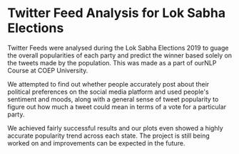 # Twitter Feed Analysis for Lok Sabha Elections
Twitter Feeds were analysed during the Lok Sabha Elections 2019 to guage the overall popularities of each party and predict the winner based solely on the tweets made by the population. This was made as a part of ourNLP Course at COEP University.

We attempted to find out whether people accurately post about their political preferences on the social media platform and used people's sentiment and moods, along with a general sense of tweet popularity to figure out how much a tweet could mean in terms of a vote for a particular party.

We achieved fairly successful results and our plots even showed a highly accurate popularity trend across each state. The project is still being worked on and improvements can be expected in the future.
